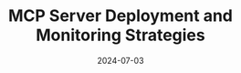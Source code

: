 ---
title: MCP Server Deployment and Monitoring Strategies
date: 2024-07-03
description: Comprehensive guide to deploying and monitoring Model Context Protocol servers in production environments. Learn about deployment strategies, monitoring, and troubleshooting techniques.
video: psdu0BVal6w
tags: [mcp, ai]
---